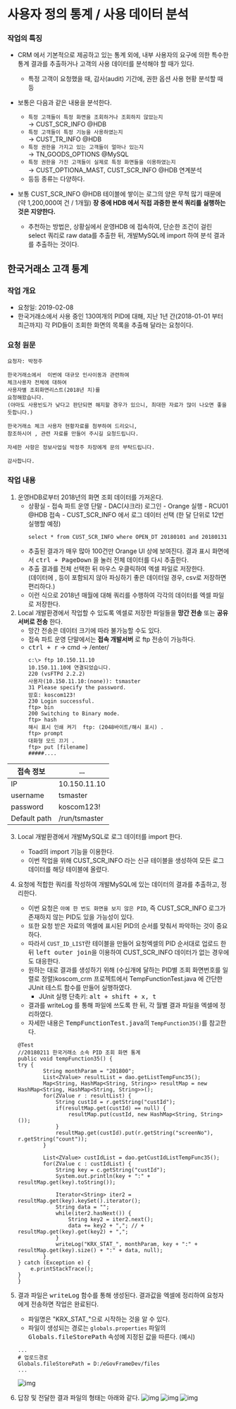 # 사용자 정의 통계 / 사용 데이터 분석

### 작업의 특징

- CRM 에서 기본적으로 제공하고 있는 통계 외에, 내부 사용자의 요구에 의한 특수한 통계 결과를 추출하거나 고객의 사용 데이터를 분석해야 할 때가 있다.
	- 특정 고객이 요청했을 때, 감사(audit) 기간에, 권한 옵션 사용 현황 분석할 때 등
-  보통은 다음과 같은 내용을 분석한다.
	- `특정 고객들이 특정 화면을 조회하거나 조회하지 않았는지`  
	&rarr; CUST_SCR_INFO @HDB
	- `특정 고객들이 특정 기능을 사용하였는지`  
	&rarr; CUST_TR_INFO @HDB
	- `특정 권한을 가지고 있는 고객들이 얼마나 있는지`  
	&rarr; TN_GOODS_OPTIONS @MySQL
	- `특정 권한을 가진 고객들이 실제로 특정 화면들을 이용하였는지`  
	&rarr; CUST_OPTIONA_MAST, CUST_SCR_INFO @HDB 연계분석
	- 등등 종류는 다양하다.

- 보통 CUST_SCR_INFO @HDB 테이블에 쌓이는 로그의 양은 무척 많기 때문에 (약 1,200,000여 건 / 1개월) __장 중에 HDB 에서 직접 과중한 분석 쿼리를 실행하는 것은 지양한다.__
	- 추천하는 방법은, 상황실에서 운영HDB 에 접속하여, 단순한 조건이 걸린 select 쿼리로 raw data를 추출한 뒤, 개발MySQL에 import 하여 분석 결과를 추출하는 것이다.
	

## 한국거래소 고객 통계

### 작업 개요
- 요청일: 2019-02-08
- 한국거래소에서 사용 중인 130여개의 PID에 대해, 지난 1년 간(2018-01-01 부터 최근까지) 각 PID들이 조회한 화면의 목록을 추출해 달라는 요청이다.

### 요청 원문
```
요청자: 박정주

한국거래소에서  이번에 대규모 인사이동과 관련하여
체크사용자 전체에 대하여
사용자별 조회화면리스트(2018년 치)를 
요청해왔습니다.
(아마도 사용빈도가 낮다고 판단되면 해지할 경우가 있으니, 최대한 자료가 많이 나오면 좋을듯합니다.)

한국거래소 체크 사용자 현황자료를 첨부하여 드리오니,
참조하시어 , 관련 자료를 만들어 주시길 요청드립니다.

자세한 사항은 정보사업실 박정주 차장에게 문의 부탁드립니다.

감사합니다.
```

### 작업 내용
1. 운영HDB로부터 2018년의 화면 조회 데이터를 가져온다.
	- 상황실 - 접속 파트 운영 단말 - DAC(샤크라) 로그인 - Orange 실행 - RCU01 @HDB 접속 - CUST_SCR_INFO 에서 로그 데이터 선택 (한 달 단위로 12번 실행할 예정)
		```
		select * from CUST_SCR_INFO where OPEN_DT 20180101 and 20180131
		```
	- 추출된 결과가 매우 많아 100건만 Orange UI 상에 보여진다. 결과 표시 화면에서 <kbd>ctrl + PageDown</kbd> 을 눌러 전체 데이터를 다시 추출한다.
	- 추출 결과를 전체 선택한 뒤 마우스 우클릭하여 엑셀 파일로 저장한다.  
	(데이터에 , 등이 포함되지 않아 파싱하기 좋은 데이터일 경우, csv로 저장하면 편리하다.)
	- 이런 식으로 2018년 매월에 대해 쿼리를 수행하여 각각의 데이터를 엑셀 파일로 저장한다.
2. Local 개발환경에서 작업할 수 있도록 엑셀로 저장한 파일들을 __망간 전송__ 또는 __공유 서버로 전송__ 한다.
	- 망간 전송은 데이터 크기에 따라 불가능할 수도 있다.
	- 접속 파트 운영 단말에서는 __접속 개발서버__ 로 ftp 전송이 가능하다.
	- <kbd>ctrl + r</kbd> &rarr; cmd &rarr; /enter/
		```
		c:\> ftp 10.150.11.10
		10.150.11.10에 연결되었습니다.
		220 (vsFTPd 2.2.2)
		사용자(10.150.11.10:(none)): tsmaster
		31 Please specify the password.
		암호: koscom123!
		230 Login successful.
		ftp> bin
		200 Switching to Binary mode.
		ftp> hash
		해시 표시 인쇄 켜기  ftp: (2048바이트/해시 표시) .
		ftp> prompt
		대화형 모드 끄기 .
		ftp> put [filename]
		#####....
		```

접속 정보 | ... |
---- | ---- |
IP | 10.150.11.10 |
username | tsmaster |
password | koscom123! |
Default path | /run/tsmaster |

3. Local 개발환경에서 개발MySQL로 로그 데이터를 import 한다.
	- Toad의 import 기능을 이용한다.
	- 이번 작업을 위해 CUST_SCR_INFO 라는 신규 테이블을 생성하여 모든 로그 데이터를 해당 테이블에 올렸다.

4. 요청에 적합한 쿼리를 작성하여 개발MySQL에 있는 데이터의 결과를 추출하고, 정리한다.
	- 이번 요청은 `아예 한 번도 화면을 보지 않은 PID`, 즉 CUST_SCR_INFO 로그가 존재하지 않는 PID도 있을 가능성이 있다.
	- 또한 요청 받은 자료의 엑셀에 표시된 PID의 순서를 맞춰서 파악하는 것이 중요하다.
	- 따라서 `CUST_ID_LIST`란 테이블을 만들어 요청엑셀의 PID 순서대로 업로드 한 뒤 <kbd>left outer join</kbd>을 이용하여 CUST_SCR_INFO 데이터가 없는 경우에도 대응한다.
	- 원하는 대로 결과를 생성하기 위해 (수십개에 달하는 PID별 조회 화면번호를 일렬로 정렬)koscom_crm 프로젝트에서 TempFunctionTest.java 에 간단한 JUnit 테스트 함수를 만들어 실행하였다.
		- JUnit 실행 단축키: <kbd>alt + shift + x, t</kbd>
	- 결과를 writeLog 를 통해 파일에 쓰도록 한 뒤, 각 월별 결과 파일을 엑셀에 정리하였다.
	- 자세한 내용은 <kbd>TempFunctionTest.java</kbd>의 <kbd>`TempFunction35()`</kbd>를 참고한다.
	```
	@Test
	//20180211 한국거래소 소속 PID 조회 화면 통계
	public void tempFunction35() {
	try {
			String monthParam = "201800";
			List<ZValue> resultList = dao.getListTempFunc35();
			Map<String, HashMap<String, String>> resultMap = new HashMap<String, HashMap<String, String>>();
			for(ZValue r : resultList) {
				String custId = r.getString("custId");
				if(resultMap.get(custId) == null) {
					resultMap.put(custId, new HashMap<String, String>());
				}
				resultMap.get(custId).put(r.getString("screenNo"), r.getString("count"));
			}
			
			List<ZValue> custIdList = dao.getCustIdListTempFunc35();
			for(ZValue c : custIdList) {
				String key = c.getString("custId");
				System.out.println(key + ":" + resultMap.get(key).toString());
				
				Iterator<String> iter2 = resultMap.get(key).keySet().iterator();
				String data = "";
				while(iter2.hasNext()) {
					String key2 = iter2.next();
					data += key2 + ","; // + resultMap.get(key).get(key2) + ",";
				}
				writeLog("KRX_STAT_", monthParam, key + ":" + resultMap.get(key).size() + ":" + data, null);
			}
	} catch (Exception e) {
		e.printStackTrace();
	}
	}
	```
5. 결과 파일은 <kbd>writeLog</kbd> 함수를 통해 생성된다. 결과값을 엑셀에 정리하여 요청자에게 전송하면 작업은 완료된다.
	- 파일명은 "KRX_STAT_"으로 시작하는 것을 알 수 있다.
	- 파일이 생성되는 경로는 `globals.properties` 파일의 <kbd>Globals.fileStorePath</kbd> 속성에 지정된 값을 따른다.
	(예시)
	```
	...
	# 업로드경로
	Globals.fileStorePath = D:/eGovFrameDev/files
	...
	```
	![img](img/001.png)
6. 답장 및 전달한 결과 파일의 형태는 아래와 같다.
![img](img/002.png)
![img](img/003.png)
![img](img/004.png)



